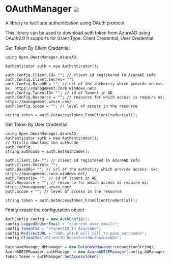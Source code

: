 # OAuthManager <a href="https://travis-ci.org/taruntomar/OAuthManager" target="_blank"><img src="https://travis-ci.org/taruntomar/OAuthManager.svg?branch=master" /></a>
A library to facilitate authentication using OAuth protocol

This library can be used to download auth token from AzureAD using OAuth2.0
It supports for Grant Type: Client Credential, User Credential

Get Token By Client Credential:
```
using Open.OAuthManager.AzureAD;

Authenticator auth = new Authenticator();

auth.Config.Client.Id= ""; // client id registered in AzureAD info
auth.Config.Client.Secret= ""; 
auth.Config.BaseURL= ""; // url of the authority which provide access. ex: https://management.core.windows.net/
auth.Config.TanentID= ""; // id of Tanent in AD
auth.Config.Resource = ""; // resource for which access is require ex: https://management.azure.com/
auth.Config.Scope = ""; // level of access in the resource 

string token = auth.GetAccessToken_FromClientCredential();
```

Get Token By User Credential:
```
using Open.OAuthManager.AzureAD;
Authenticator auth = new Authenticator();
// firstly download the authcode 
auth.Config.
string authCode = auth.GetAuthCode();

auth.Client.Id= ""; // client id registered in AzureAD info
auth.Client.Secret= ""; 
auth.BaseURL= ""; // url of the authority which provide access. ex: https://management.core.windows.net/
auth.TanentID= ""; // id of Tanent in AD
auth.Resource = ""; // resource for which access is require ex: https://management.azure.com/
auth.Scope = ""; // level of access in the resource 

string token = auth.GetAccessToken_FromClientCredential();
```

Firstly create the configuration object


```c#
AuthConfig config = new AuthConfig();
config.LoggedInUserEmail = "<current_user_email>";
config.TanentId = "<TanentID_in_AzureAD>";
config.RedirectURL = "<URL_which_will_call_to_pass_authcode>";
config.ClientId="<ClientID_RegisteredWithAzureAD>";

DatabaseManager dbManager = new DatabaseManager(connectionString);
AzureADE2EManager authManager = new AzureADE2EManager(config,dbManager);
Token token = authManager.GetAccessToken();
```

